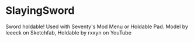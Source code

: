 # SlayingSword
Sword holdable!
Used with Seventy's Mod Menu or Holdable Pad.
Model by leeeck on Sketchfab, Holdable by rxxyn on YouTube
